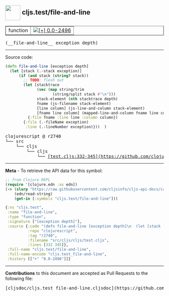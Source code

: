 ## <img width="48px" valign="middle" src="http://i.imgur.com/Hi20huC.png"> cljs.test/file-and-line

 <table border="1">
<tr>

<td>function</td>
<td><a href="https://github.com/cljsinfo/cljs-api-docs/tree/0.0-2496"><img valign="middle" alt="[+] 0.0-2496" src="https://img.shields.io/badge/+-0.0--2496-lightgrey.svg"></a> </td>
</tr>
</table>

 <samp>
(__file-and-line__ exception depth)<br>
</samp>

---





Source code:

```clj
(defn file-and-line [exception depth]
  (let [stack (.-stack exception)]
      (if (and stack (string? stack))
        ;; TODO: flesh out
        (let [stacktrace
              (vec (map string/trim
                     (string/split stack #"\n")))
              stack-element (nth stacktrace depth)
              fname (js-filename stack-element)
              [line column] (js-line-and-column stack-element)
              [fname line column] (mapped-line-and-column fname line column)]
          {:file fname :line line :column column})
        {:file (.-fileName exception)
         :line (.-lineNumber exception)}))  )
```

 <pre>
clojurescript @ r2740
└── src
    └── cljs
        └── cljs
            └── <ins>[test.cljs:332-345](https://github.com/clojure/clojurescript/blob/r2740/src/cljs/cljs/test.cljs#L332-L345)</ins>
</pre>


---

__Meta__ - To retrieve the API data for this symbol:

```clj
;; from Clojure REPL
(require '[clojure.edn :as edn])
(-> (slurp "https://raw.githubusercontent.com/cljsinfo/cljs-api-docs/catalog/cljs-api.edn")
    (edn/read-string)
    (get-in [:symbols "cljs.test/file-and-line"]))
```

```clj
{:ns "cljs.test",
 :name "file-and-line",
 :type "function",
 :signature ["[exception depth]"],
 :source {:code "(defn file-and-line [exception depth]\n  (let [stack (.-stack exception)]\n      (if (and stack (string? stack))\n        ;; TODO: flesh out\n        (let [stacktrace\n              (vec (map string/trim\n                     (string/split stack #\"\\n\")))\n              stack-element (nth stacktrace depth)\n              fname (js-filename stack-element)\n              [line column] (js-line-and-column stack-element)\n              [fname line column] (mapped-line-and-column fname line column)]\n          {:file fname :line line :column column})\n        {:file (.-fileName exception)\n         :line (.-lineNumber exception)}))  )",
          :repo "clojurescript",
          :tag "r2740",
          :filename "src/cljs/cljs/test.cljs",
          :lines [332 345]},
 :full-name "cljs.test/file-and-line",
 :full-name-encode "cljs.test_file-and-line",
 :history [["+" "0.0-2496"]]}

```

---

__Contributions__ to this document are accepted as Pull Requests to the following file:

 <pre>
[cljsdoc/cljs.test_file-and-line.cljsdoc](https://github.com/cljsinfo/cljs-api-docs/blob/master/cljsdoc/cljs.test_file-and-line.cljsdoc)
</pre>

